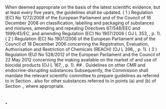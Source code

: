 When deemed  appropriate  on  the  basis  of  the  latest  scientific  evidence,  but  at  least  every  five  years,  the  guidelines shall be updated.
( 1 ) Regulation (EC) No 1272/2008 of the European Parliament and of the Council of 16 December 2008 on classification, labelling and packaging of substances and mixtures, amending and repealing Directives 67/548/EEC and 1999/45/EC, and amending Regulation (EC) No 1907/2006 ( OJ L 353, , p. 1).
( 2 ) Regulation  (EC)  No  1907/2006  of  the  European  Parliament  and  of  the  Council  of  18  December  2006  concerning  the  Registration, Evaluation, Authorisation and Restriction of Chemicals (REACH) (OJ L 396, , p. 1).
( 3 ) Regulation (EU) No 528/2012 of the European Parliament and the Council of 22 May 2012 concerning the making available on the market of and use of biocidal products (OJ L 167, , p. 1). ## .   Guidelines on other CMR and endocrine-disrupting substances
Subsequently, the Commission shall mandate the relevant scientific committee to prepare guidelines as referred to  in  Section  .  also  for  other  substances  referred  to  in  points  (a)  and  (b)  of  Section  .,  where appropriate.
## . 